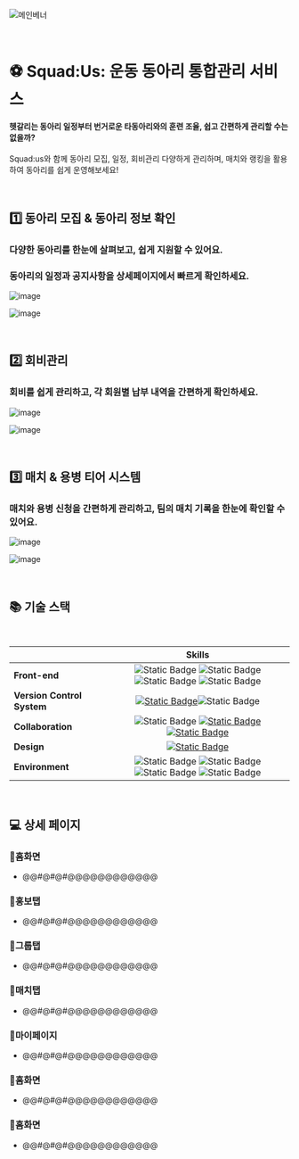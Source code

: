 ![메인베너](https://github.com/user-attachments/assets/d57e795e-0891-4fb6-91b1-7a2d64e15b85)

<br/>

# ⚽ Squad:Us: 운동 동아리 통합관리 서비스

#### 헷갈리는 동아리 일정부터 번거로운 타동아리와의 훈련 조율, 쉽고 간편하게 관리할 수는 없을까?
Squad:us와 함께 동아리 모집, 일정, 회비관리 다양하게 관리하며, 매치와 랭킹을 활용하여 동아리를 쉽게 운영해보세요!


<br/>

## 1️⃣ 동아리 모집 & 동아리 정보 확인
### 다양한 동아리를 한눈에 살펴보고, 쉽게 지원할 수 있어요.
### 동아리의 일정과 공지사항을 상세페이지에서 빠르게 확인하세요.
![image](https://github.com/user-attachments/assets/1db66a21-238a-470c-a311-e47968156523)



![image](https://github.com/user-attachments/assets/8d9fa576-c078-47ef-b3cf-74a87bfb866e)

<br/>

## 2️⃣ 회비관리
### 회비를 쉽게 관리하고, 각 회원별 납부 내역을 간편하게 확인하세요.
![image](https://github.com/user-attachments/assets/b8e338ad-80b6-483f-b157-dd9451a0242d)



![image](https://github.com/user-attachments/assets/d9ad5b99-b779-47b2-8bd9-1dd96d343b2d)


<br/>

## 3️⃣ 매치 & 용병 티어 시스템
### 매치와 용병 신청을 간편하게 관리하고, 팀의 매치 기록을 한눈에 확인할 수 있어요.
![image](https://github.com/user-attachments/assets/6bf092ef-41fb-4b55-9fa9-2dfc5fd955f9)



![image](https://github.com/user-attachments/assets/9ba5a856-17a7-461f-8dbd-5eeb3176aaef)


<br/>

## 📚 기술 스택

<br/>

|                            |                                                                                                                                                                                                                      Skills                                                                                                                                                                                                                       |
| :------------------------- | :-----------------------------------------------------------------------------------------------------------------------------------------------------------------------------------------------------------------------------------------------------------------------------------------------------------------------------------------------------------------------------------------------------------------------------------------------: |
| **Front-end**              | ![Static Badge](https://img.shields.io/badge/html5-E34F26?style=for-the-badge&logo=html5&logoColor=white) ![Static Badge](https://img.shields.io/badge/css-1572B6?style=for-the-badge&logo=css3&logoColor=white) ![Static Badge](https://img.shields.io/badge/javascript-F7DF1E?style=for-the-badge&logo=javascript&logoColor=black) ![Static Badge](https://img.shields.io/badge/react.js-61DAFB?style=for-the-badge&logo=react&logoColor=black) |
| **Version Control System** |                                                                                     [![Static Badge](https://img.shields.io/badge/github-181717?style=for-the-badge&logo=github&logoColor=white)](https://github.com/Co-Labor-Project/demo-repository/)![Static Badge](https://img.shields.io/badge/git-F05032?style=for-the-badge&logo=git&logoColor=white)                                                                                      |
| **Collaboration**          |                                                                      ![Static Badge](https://img.shields.io/badge/slack-4A154B?style=for-the-badge&logo=slack&logoColor=white) [![Static Badge](https://img.shields.io/badge/notion-000000?style=for-the-badge&logo=notion&logoColor=white)](https://mixolydian-idea-627.notion.site/7d14829c5a3e4b84930b2c5a8b0c9838?pvs=4)                                     [![Static Badge](https://img.shields.io/badge/discord-5865F2?style=for-the-badge&logo=discord&logoColor=white)](https://mixolydian-idea-627.notion.site/7d14829c5a3e4b84930b2c5a8b0c9838?pvs=4)                                    |
| **Design**                 |                                                                                                         [![Static Badge](https://img.shields.io/badge/figma-F24E1E?style=for-the-badge&logo=figma&logoColor=white)](https://www.figma.com/design/YddHONkDl0nqcbQVkUEVTa/%EA%B3%B5%EB%AA%A8%EC%A0%84?node-id=33-251&t=ocRWZPY412U61gb0-0)                                                                                                          |
| **Environment**                 |                                                                 ![Static Badge](https://img.shields.io/badge/node.js-5FA04E?style=for-the-badge&logo=node.js&logoColor=white)             ![Static Badge](https://img.shields.io/badge/npm-CB3837?style=for-the-badge&logo=npm&logoColor=white)                          ![Static Badge](https://img.shields.io/badge/webpack-8DD6F9?style=for-the-badge&logo=webpack&logoColor=white)              ![Static Badge](https://img.shields.io/badge/styledcomponents-DB7093?style=for-the-badge&logo=styledcomponents&logoColor=white)                                                         |

<br/>

## 💻 상세 페이지


### 📍홈화면



- @@#@#@#@@@@@@@@@@@@

### 📍홍보탭



- @@#@#@#@@@@@@@@@@@@

### 📍그룹탭



- @@#@#@#@@@@@@@@@@@@

### 📍매치탭



- @@#@#@#@@@@@@@@@@@@


### 📍마이페이지



- @@#@#@#@@@@@@@@@@@@

### 📍홈화면



- @@#@#@#@@@@@@@@@@@@

### 📍홈화면



- @@#@#@#@@@@@@@@@@@@
